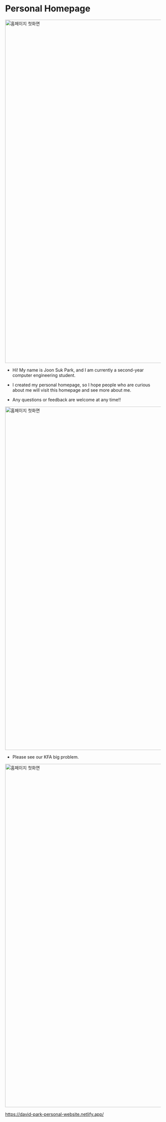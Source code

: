# Personal Homepage

<img width="1111" alt="홈페이지 첫화면" src="https://github.com/ProgrammerDavid1/Personal-Homepage/assets/161571242/f3060f30-682e-40a8-a40b-6036ded00593">

- Hi! My name is Joon Suk Park, and I am currently a second-year computer engineering student.

- I created my personal homepage, so I hope people who are curious about me will visit this homepage and see more about me.

- Any questions or feedback are welcome at any time!!


<img width="1111" alt="홈페이지 첫화면" src= "https://github.com/ProgrammerDavid1/Personal-Homepage/assets/161571242/95ae1af7-8bf1-4ac0-93be-277f6bcc7d6e">

- Please see our KFA big problem.

<img width="1111" alt="홈페이지 첫화면" src= "https://github.com/ProgrammerDavid1/Personal-Homepage/assets/161571242/bf2252a6-f527-4c35-a278-abe3b00f5d49">

https://david-park-personal-website.netlify.app/
